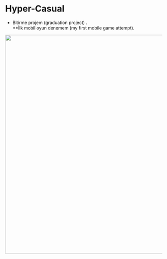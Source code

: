 # Hyper-Casual
* Bitirme projem (graduation project)  .     
**İlk mobil oyun denemem (my first mobile game attempt).
<p><img aling="center" src="https://github.com/ercankayahusnu/Hyper-Casual-image/blob/main/WhatsApp-Video-2023-02-17-saat-16.33.05.gif" width="1400" height="700" /></p>





